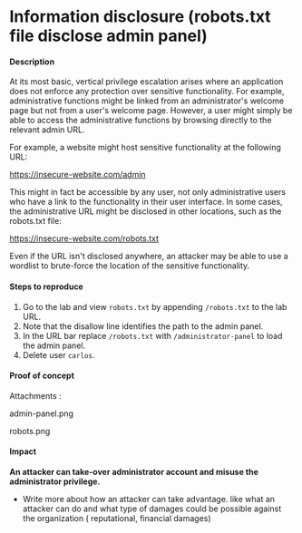 # Information disclosure (robots.txt file disclose admin panel)

#### Description
At its most basic, vertical privilege escalation arises where an application does not enforce any protection over sensitive functionality. For example, administrative functions might be linked from an administrator's welcome page but not from a user's welcome page. However, a user might simply be able to access the administrative functions by browsing directly to the relevant admin URL.

For example, a website might host sensitive functionality at the following URL:

https://insecure-website.com/admin

This might in fact be accessible by any user, not only administrative users who have a link to the functionality in their user interface. In some cases, the administrative URL might be disclosed in other locations, such as the robots.txt file:

https://insecure-website.com/robots.txt

Even if the URL isn't disclosed anywhere, an attacker may be able to use a wordlist to brute-force the location of the sensitive functionality. 


#### Steps to reproduce

1. Go to the lab and view `robots.txt` by appending `/robots.txt` to the lab URL.
2. Note that the disallow line identifies the path to the admin panel. 
3. In the URL bar replace `/robots.txt` with `/administrator-panel` to load the admin panel. 
4. Delete user `carlos`. 

#### Proof of concept

Attachments :

admin-panel.png

robots.png

#### Impact 

**An attacker can take-over administrator account and misuse the administrator privilege.**

* Write more about how an attacker can take advantage. like what an attacker can do and what type of damages could be possible against the organization (	  reputational, financial damages)